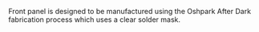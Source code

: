 Front panel is designed to be manufactured using the Oshpark After Dark fabrication process which uses a clear solder mask. 